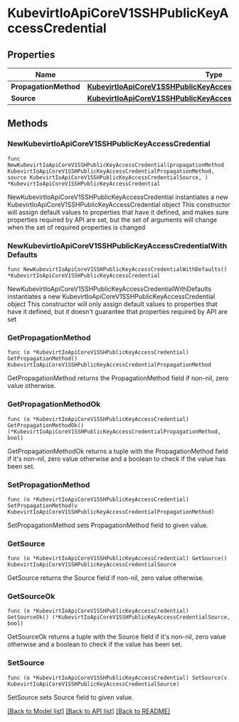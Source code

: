 # KubevirtIoApiCoreV1SSHPublicKeyAccessCredential

## Properties

Name | Type | Description | Notes
------------ | ------------- | ------------- | -------------
**PropagationMethod** | [**KubevirtIoApiCoreV1SSHPublicKeyAccessCredentialPropagationMethod**](KubevirtIoApiCoreV1SSHPublicKeyAccessCredentialPropagationMethod.md) |  | 
**Source** | [**KubevirtIoApiCoreV1SSHPublicKeyAccessCredentialSource**](KubevirtIoApiCoreV1SSHPublicKeyAccessCredentialSource.md) |  | 

## Methods

### NewKubevirtIoApiCoreV1SSHPublicKeyAccessCredential

`func NewKubevirtIoApiCoreV1SSHPublicKeyAccessCredential(propagationMethod KubevirtIoApiCoreV1SSHPublicKeyAccessCredentialPropagationMethod, source KubevirtIoApiCoreV1SSHPublicKeyAccessCredentialSource, ) *KubevirtIoApiCoreV1SSHPublicKeyAccessCredential`

NewKubevirtIoApiCoreV1SSHPublicKeyAccessCredential instantiates a new KubevirtIoApiCoreV1SSHPublicKeyAccessCredential object
This constructor will assign default values to properties that have it defined,
and makes sure properties required by API are set, but the set of arguments
will change when the set of required properties is changed

### NewKubevirtIoApiCoreV1SSHPublicKeyAccessCredentialWithDefaults

`func NewKubevirtIoApiCoreV1SSHPublicKeyAccessCredentialWithDefaults() *KubevirtIoApiCoreV1SSHPublicKeyAccessCredential`

NewKubevirtIoApiCoreV1SSHPublicKeyAccessCredentialWithDefaults instantiates a new KubevirtIoApiCoreV1SSHPublicKeyAccessCredential object
This constructor will only assign default values to properties that have it defined,
but it doesn't guarantee that properties required by API are set

### GetPropagationMethod

`func (o *KubevirtIoApiCoreV1SSHPublicKeyAccessCredential) GetPropagationMethod() KubevirtIoApiCoreV1SSHPublicKeyAccessCredentialPropagationMethod`

GetPropagationMethod returns the PropagationMethod field if non-nil, zero value otherwise.

### GetPropagationMethodOk

`func (o *KubevirtIoApiCoreV1SSHPublicKeyAccessCredential) GetPropagationMethodOk() (*KubevirtIoApiCoreV1SSHPublicKeyAccessCredentialPropagationMethod, bool)`

GetPropagationMethodOk returns a tuple with the PropagationMethod field if it's non-nil, zero value otherwise
and a boolean to check if the value has been set.

### SetPropagationMethod

`func (o *KubevirtIoApiCoreV1SSHPublicKeyAccessCredential) SetPropagationMethod(v KubevirtIoApiCoreV1SSHPublicKeyAccessCredentialPropagationMethod)`

SetPropagationMethod sets PropagationMethod field to given value.


### GetSource

`func (o *KubevirtIoApiCoreV1SSHPublicKeyAccessCredential) GetSource() KubevirtIoApiCoreV1SSHPublicKeyAccessCredentialSource`

GetSource returns the Source field if non-nil, zero value otherwise.

### GetSourceOk

`func (o *KubevirtIoApiCoreV1SSHPublicKeyAccessCredential) GetSourceOk() (*KubevirtIoApiCoreV1SSHPublicKeyAccessCredentialSource, bool)`

GetSourceOk returns a tuple with the Source field if it's non-nil, zero value otherwise
and a boolean to check if the value has been set.

### SetSource

`func (o *KubevirtIoApiCoreV1SSHPublicKeyAccessCredential) SetSource(v KubevirtIoApiCoreV1SSHPublicKeyAccessCredentialSource)`

SetSource sets Source field to given value.



[[Back to Model list]](../README.md#documentation-for-models) [[Back to API list]](../README.md#documentation-for-api-endpoints) [[Back to README]](../README.md)


